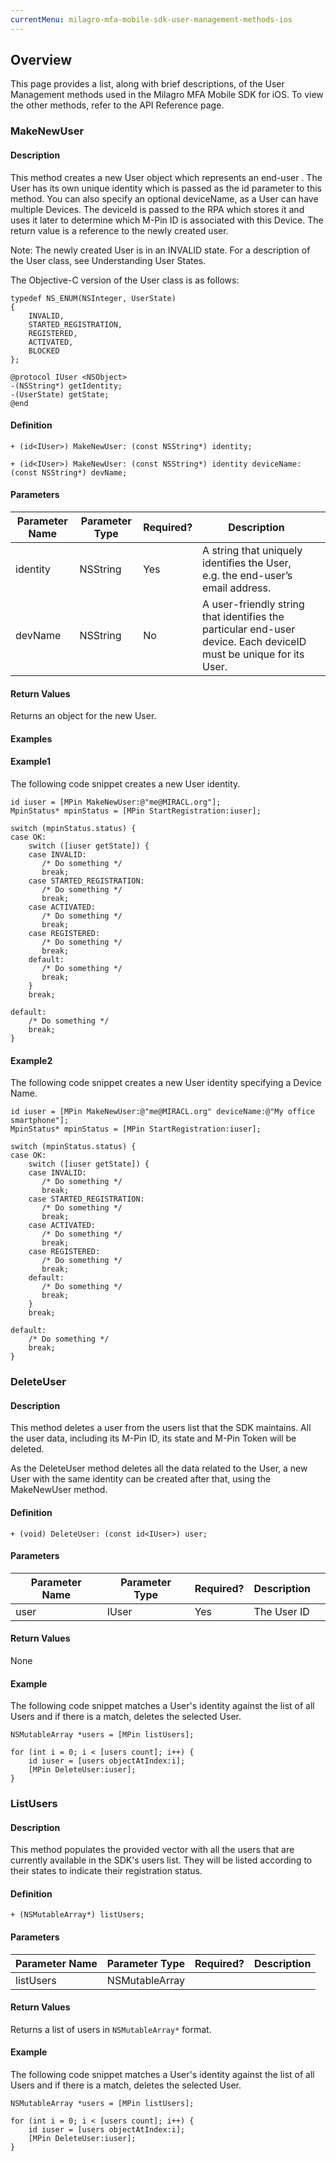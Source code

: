 ```yaml
---
currentMenu: milagro-mfa-mobile-sdk-user-management-methods-ios
---
```

## Overview

This page provides a list, along with brief descriptions, of the User Management methods used in the Milagro MFA Mobile SDK for iOS. To view the other methods, refer to the API Reference page.

### MakeNewUser

#### Description

This method creates a new User object which represents an end-user . The User has its own unique identity which is passed as the id parameter to this method. You can also specify an optional deviceName, as a User can have multiple Devices. The deviceId is passed to the RPA which stores it and uses it later to determine which M-Pin ID is associated with this Device. The return value is a reference to the newly created user.

Note: The newly created User is in an INVALID state.
For a description of the User class, see Understanding User States.

The Objective-C version of the User class is as follows:

    typedef NS_ENUM(NSInteger, UserState)
    {
        INVALID,
        STARTED_REGISTRATION,
        REGISTERED,
        ACTIVATED,
        BLOCKED
    };

    @protocol IUser <NSObject>
    -(NSString*) getIdentity;
    -(UserState) getState;
    @end

#### Definition

    + (id<IUser>) MakeNewUser: (const NSString*) identity;

    + (id<IUser>) MakeNewUser: (const NSString*) identity deviceName: (const NSString*) devName;

#### Parameters

| Parameter Name | Parameter Type | Required? | Description                                                                                                       |   |
|----------------|----------------|-----------|-------------------------------------------------------------------------------------------------------------------|---|
| identity       | NSString       | Yes       | A string that uniquely identifies the User, e.g. the end-user’s email address.                                    |   |
| devName        | NSString       | No        | A user-friendly string that identifies the particular end-user device. Each deviceID must be unique for its User. |   |

#### Return Values

Returns an object for the new User.

#### Examples

#### Example1

The following code snippet creates a new User identity.

    id iuser = [MPin MakeNewUser:@"me@MIRACL.org"];
    MpinStatus* mpinStatus = [MPin StartRegistration:iuser];

    switch (mpinStatus.status) {
    case OK:
        switch ([iuser getState]) {
        case INVALID:
           /* Do something */
           break;
        case STARTED_REGISTRATION:
           /* Do something */
           break;
        case ACTIVATED:
           /* Do something */
           break;
        case REGISTERED:
           /* Do something */
           break;
        default:
           /* Do something */
           break;
        }
        break;

    default:
        /* Do something */
        break;
    }

#### Example2

The following code snippet creates a new User identity specifying a Device Name.

    id iuser = [MPin MakeNewUser:@"me@MIRACL.org" deviceName:@"My office smartphone"];
    MpinStatus* mpinStatus = [MPin StartRegistration:iuser];

    switch (mpinStatus.status) {
    case OK:
        switch ([iuser getState]) {
        case INVALID:
           /* Do something */
           break;
        case STARTED_REGISTRATION:
           /* Do something */
           break;
        case ACTIVATED:
           /* Do something */
           break;
        case REGISTERED:
           /* Do something */
           break;
        default:
           /* Do something */
           break;
        }
        break;

    default:
        /* Do something */
        break;
    }

### DeleteUser

#### Description

This method deletes a user from the users list that the SDK maintains. All the user data, including its M-Pin ID, its state and M-Pin Token will be deleted.

As the DeleteUser method deletes all the data related to the User, a new User with the same identity can be created after that, using the MakeNewUser method.

#### Definition

    + (void) DeleteUser: (const id<IUser>) user;

#### Parameters

| Parameter Name | Parameter Type | Required? | Description |   |
|----------------|----------------|-----------|-------------|---|
| user           | IUser          | Yes       | The User ID |   |

#### Return Values

None

#### Example

The following code snippet matches a User's identity against the list of all Users and if there is a match, deletes the selected User.
```
NSMutableArray *users = [MPin listUsers];

for (int i = 0; i < [users count]; i++) {
    id iuser = [users objectAtIndex:i];
    [MPin DeleteUser:iuser];
}
```

### ListUsers

#### Description

This method populates the provided vector with all the users that are currently available in the SDK's users list. They will be listed according to their states to indicate their registration status.

#### Definition
```
+ (NSMutableArray*) listUsers;
```

#### Parameters

| Parameter Name | Parameter Type | Required? | Description |
|----------------|----------------|-----------|-------------|
| listUsers      | NSMutableArray |           |             |

#### Return Values

Returns a list of users in `NSMutableArray*` format.

#### Example

The following code snippet matches a User's identity against the list of all Users and if there is a match, deletes the selected User.
```
NSMutableArray *users = [MPin listUsers];

for (int i = 0; i < [users count]; i++) {
    id iuser = [users objectAtIndex:i];
    [MPin DeleteUser:iuser];
}
```
